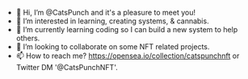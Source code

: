 - 👋 Hi, I’m @CatsPunch and it's a pleasure to meet you! 
- 👀 I’m interested in learning, creating systems, & cannabis.
- 🌱 I’m currently learning coding so I can build a new system to help others.
- 💞️ I’m looking to collaborate on some NFT related projects.
- 📫 How to reach me? https://opensea.io/collection/catspunchnft or Twitter DM '@CatsPunchNFT'. 

<!---
CatsPunch/CatsPunch is a ✨ special ✨ repository because its `README.md` (this file) appears on your GitHub profile.
You can click the Preview link to take a look at your changes.
--->
